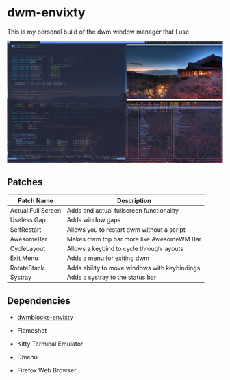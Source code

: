 # dwm-envixty

This is my personal build of the dwm window manager that I use

![Desktop](https://github.com/redkittty/dwm-envixty/blob/main/Screenshot/desktop.png)

## Patches

| Patch Name         | Description                                   |
|--------------------|-----------------------------------------------|
| Actual Full Screen | Adds and actual fullscreen functionality      |
| Useless Gap        | Adds window gaps                              |
| SelfRestart        | Allows you to restart dwm without a script    |
| AwesomeBar         | Makes dwm top bar more like AwesomeWM Bar     |
| CycleLayout        | Allows a keybind to cycle through layouts     |
| Exit Menu          | Adds a menu for exiting dwm                   |
| RotateStack        | Adds ability to move windows with keybindings |
| Systray            | Adds a systray to the status bar              |


## Dependencies

- [dwmblocks-envixty](https://github.com/redkittty/dwmblocks-envixty)

- Flameshot

- Kitty Terminal Emulator

- Dmenu

- Firefox Web Browser

